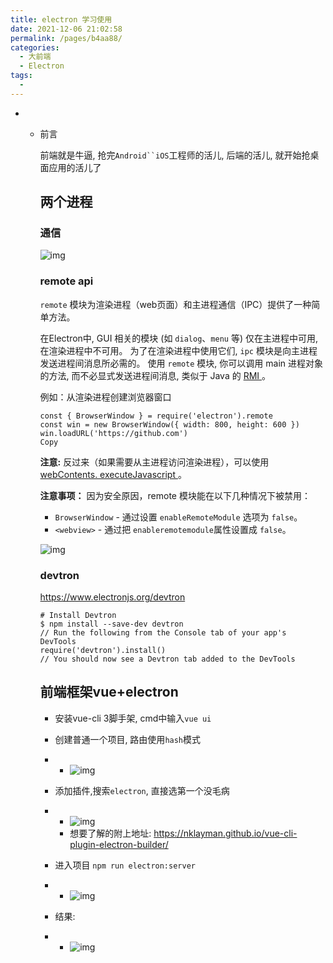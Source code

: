 ```yaml
---
title: electron 学习使用
date: 2021-12-06 21:02:58
permalink: /pages/b4aa88/
categories:
  - 大前端
  - Electron
tags:
  - 
---
```

- - 前言
   
     前端就是牛逼, 抢完`Android``iOS`工程师的活儿, 后端的活儿, 就开始抢桌面应用的活儿了
   
     ## 两个进程
   
     ### 通信
   
     ![img](https://cdn.jsdelivr.net/gh/izhaong/izhaong.com-oss/blogImg/1810.electron%20%E5%AD%A6%E4%B9%A0%E4%BD%BF%E7%94%A8/2021/12/30/13-31-26-a7fc832f90d07bfa4aa144dc9d48fb7f-1619315666978-ea12cd90-d2b1-4e7b-b048-6b2246e1df3e-dd1c3e.png)
   
     
   
     ### remote api
   
     `remote` 模块为渲染进程（web页面）和主进程通信（IPC）提供了一种简单方法。
   
     在Electron中, GUI 相关的模块 (如 `dialog`、`menu` 等) 仅在主进程中可用, 在渲染进程中不可用。 为了在渲染进程中使用它们, `ipc` 模块是向主进程发送进程间消息所必需的。 使用 `remote` 模块, 你可以调用 main 进程对象的方法, 而不必显式发送进程间消息, 类似于 Java 的 [RMI ](https://en.wikipedia.org/wiki/Java_remote_method_invocation)。
   
     例如：从渲染进程创建浏览器窗口
   
     ```plain
     const { BrowserWindow } = require('electron').remote
     const win = new BrowserWindow({ width: 800, height: 600 })
     win.loadURL('https://github.com')
     Copy
     ```
   
     **注意:** 反过来（如果需要从主进程访问渲染进程），可以使用 [webContents. executeJavascript ](https://www.electronjs.org/docs/api/web-contents#contentsexecutejavascriptcode-usergesture)。
   
     **注意事项：** 因为安全原因，remote 模块能在以下几种情况下被禁用：
   
     - `BrowserWindow` - 通过设置 `enableRemoteModule` 选项为 `false`。
     - `<webview>` - 通过把 `enableremotemodule`属性设置成 `false`。
   
     ![img](https://cdn.jsdelivr.net/gh/izhaong/izhaong.com-oss/blogImg/1810.electron%20%E5%AD%A6%E4%B9%A0%E4%BD%BF%E7%94%A8/2021/12/30/13-31-29-c61586e48dec653f064b34a5b9ac91a2-1619315643900-425195b7-13fd-4820-a154-4e3a16e0e030-8160a5.png)
   
     ### 
   
     ### devtron
   
     https://www.electronjs.org/devtron
   
     ```plain
     # Install Devtron
     $ npm install --save-dev devtron
     // Run the following from the Console tab of your app's DevTools
     require('devtron').install()
     // You should now see a Devtron tab added to the DevTools
     ```
   
     ## 
   
     ## 前端框架vue+electron
   
     - 安装vue-cli 3脚手架, cmd中输入`vue ui`
     - 创建普通一个项目, 路由使用`hash`模式
   
     - - ![img](https://cdn.jsdelivr.net/gh/izhaong/izhaong.com-oss/blogImg/1810.electron%20%E5%AD%A6%E4%B9%A0%E4%BD%BF%E7%94%A8/2021/12/30/13-31-31-efd6bf1d89f810df5c34ccb3662f96ae-1619078231453-1f9a081b-e6e2-427b-8b9d-00425bede84e-1bcd0c.png)
   
     - 添加插件,搜索`electron`, 直接选第一个没毛病
   
     - - ![img](/Users/izhaong/izhaong/Blog/izhaong.com-localFile/1810.electron%20%E5%AD%A6%E4%B9%A0%E4%BD%BF%E7%94%A8/1619078278698-ebcc76b4-5261-4734-b535-d048aa49ff80.png)
       - 想要了解的附上地址: https://nklayman.github.io/vue-cli-plugin-electron-builder/
   
     - 进入项目 `npm run electron:server`
   
     - - ![img](https://cdn.jsdelivr.net/gh/izhaong/izhaong.com-oss/blogImg/1810.electron%20%E5%AD%A6%E4%B9%A0%E4%BD%BF%E7%94%A8/2021/12/30/13-31-34-bcb3d77a7eec9f8d7f11b2add10c65c6-1619083878499-902d975f-449a-4846-b2c9-a748fb6c1b9d-afce17.png)
   
     - 结果:
   
     - - ![img](https://cdn.jsdelivr.net/gh/izhaong/izhaong.com-oss/blogImg/1810.electron%20%E5%AD%A6%E4%B9%A0%E4%BD%BF%E7%94%A8/2021/12/30/13-31-38-bdc73d8b29d964c045589ab105962973-1619083913122-54fe4453-9a4a-41b3-9be7-b4d0ac379e8c-1b6d08.png)
